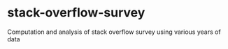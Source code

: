 # stack-overflow-survey
Computation and analysis of stack overflow survey using various years of data

